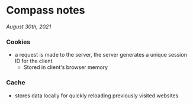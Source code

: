 # Compass notes
*August 30th, 2021*
### Cookies
* a request is made to the server, the server generates a unique session ID for the client
  * Stored in client's browser memory
### Cache
  * stores data locally for quickly reloading previously visited websites